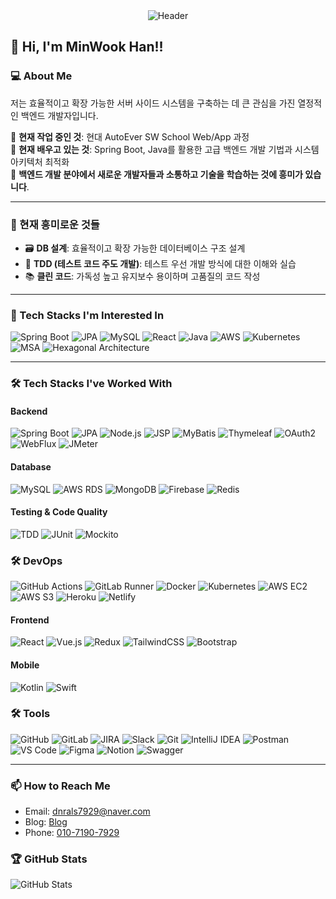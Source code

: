 <div align="center">
  <img src="https://capsule-render.vercel.app/api?type=waving&color=gradient&height=250&section=header&text=Minwook's%20GitHub&fontSize=45&fontAlign=50&fontAlignY=40&desc=Welcome%20to%20my%20GitHub!&descAlign=50&descAlignY=60&animation=fadeIn" alt="Header" />
</div>


## 👋 Hi, I'm MinWook Han!!

### 💻 About Me
저는 효율적이고 확장 가능한 서버 사이드 시스템을 구축하는 데 큰 관심을 가진 열정적인 백엔드 개발자입니다.

🔭 **현재 작업 중인 것**: 현대 AutoEver SW School Web/App 과정  
🌱 **현재 배우고 있는 것**: Spring Boot, Java를 활용한 고급 백엔드 개발 기법과 시스템 아키텍처 최적화  
🌈 **백엔드 개발 분야에서 새로운 개발자들과 소통하고 기술을 학습하는 것에 흥미가 있습니다**.

---

### 🌱 현재 흥미로운 것들

- 🗃️ **DB 설계**: 효율적이고 확장 가능한 데이터베이스 구조 설계
- 🧪 **TDD (테스트 코드 주도 개발)**: 테스트 우선 개발 방식에 대한 이해와 실습
- 📚 **클린 코드**: 가독성 높고 유지보수 용이하며 고품질의 코드 작성

---

### 💬 Tech Stacks I'm Interested In
![Spring Boot](https://img.shields.io/badge/-Spring%20Boot-6DB33F?logo=springboot&logoColor=white&style=for-the-badge)
![JPA](https://img.shields.io/badge/-JPA-007396?logo=java&logoColor=white&style=for-the-badge)
![MySQL](https://img.shields.io/badge/-MySQL-4479A1?logo=mysql&logoColor=white&style=for-the-badge)
![React](https://img.shields.io/badge/-React-61DAFB?logo=react&logoColor=black&style=for-the-badge)
![Java](https://img.shields.io/badge/-Java-E34F26?logo=java&logoColor=white&style=for-the-badge)
![AWS](https://img.shields.io/badge/-AWS-FF9900?logo=amazonaws&logoColor=white&style=for-the-badge)
![Kubernetes](https://img.shields.io/badge/-Kubernetes-326CE5?logo=kubernetes&logoColor=white&style=for-the-badge)
![MSA](https://img.shields.io/badge/-MSA-FF9900?logo=architecture&logoColor=white&style=for-the-badge)
![Hexagonal Architecture](https://img.shields.io/badge/-Hexagonal%20Architecture-333333?logo=architecture&logoColor=white&style=for-the-badge)

---

### 🛠️ Tech Stacks I've Worked With

#### Backend
![Spring Boot](https://img.shields.io/badge/-Spring%20Boot-6DB33F?logo=spring&logoColor=white&style=flat)
![JPA](https://img.shields.io/badge/-JPA-007396?logo=java&logoColor=white&style=flat)
![Node.js](https://img.shields.io/badge/-Node.js-339933?logo=node.js&logoColor=white&style=flat)
![JSP](https://img.shields.io/badge/-JSP-F7B731?logo=java&logoColor=white&style=flat)
![MyBatis](https://img.shields.io/badge/-MyBatis-8A1D1D?logo=java&logoColor=white&style=flat)
![Thymeleaf](https://img.shields.io/badge/Thymeleaf-005F0F)
![OAuth2](https://img.shields.io/badge/OAuth2%20(Keycloak)-35495E)
![WebFlux](https://img.shields.io/badge/-Spring%20WebFlux-6DB33F?logo=spring&logoColor=white&style=flat)
![JMeter](https://img.shields.io/badge/-JMeter-D22128?logo=apachejmeter&logoColor=white&style=flat)  

#### Database
![MySQL](https://img.shields.io/badge/-MySQL-4479A1?logo=mysql&logoColor=white&style=flat)
![AWS RDS](https://img.shields.io/badge/-RDS-527FFF?logo=amazon-rds&logoColor=white&style=flat)
![MongoDB](https://img.shields.io/badge/-MongoDB-47A248?logo=mongodb&logoColor=white&style=flat)
![Firebase](https://img.shields.io/badge/-Firebase-FFCA28?logo=firebase&logoColor=black&style=flat)
![Redis](https://img.shields.io/badge/-Redis-DC382D?logo=redis&logoColor=white&style=flat)

#### Testing & Code Quality  
![TDD](https://img.shields.io/badge/-TDD-FF5722?logo=test&logoColor=white&style=flat)
![JUnit](https://img.shields.io/badge/-JUnit-25A162?logo=junit5&logoColor=white&style=flat)
![Mockito](https://img.shields.io/badge/-Mockito-5A5A5A?logo=mockito&logoColor=white&style=flat)

### 🛠️ DevOps  
![GitHub Actions](https://img.shields.io/badge/-GitHub%20Actions-2088FF?logo=githubactions&logoColor=white&style=flat)
![GitLab Runner](https://img.shields.io/badge/-GitLab%20Runner-FC6D26?logo=gitlab&logoColor=white&style=flat)
![Docker](https://img.shields.io/badge/-Docker-2496ED?logo=docker&logoColor=white&style=flat)
![Kubernetes](https://img.shields.io/badge/-Kubernetes-326CE5?logo=kubernetes&logoColor=white&style=flat)
![AWS EC2](https://img.shields.io/badge/-AWS%20EC2-FF9900?logo=amazonaws&logoColor=white&style=flat)
![AWS S3](https://img.shields.io/badge/-AWS%20S3-569A31?logo=amazonaws&logoColor=white&style=flat)
![Heroku](https://img.shields.io/badge/-Heroku-430098?logo=heroku&logoColor=white&style=flat)
![Netlify](https://img.shields.io/badge/-Netlify-00C7B7?logo=netlify&logoColor=white&style=flat)

#### Frontend
![React](https://img.shields.io/badge/-React-61DAFB?logo=react&logoColor=black&style=flat)
![Vue.js](https://img.shields.io/badge/-Vue.js-4FC08D?logo=vue.js&logoColor=white&style=flat)
![Redux](https://img.shields.io/badge/-Redux-764ABC?logo=redux&logoColor=white&style=flat)
![TailwindCSS](https://img.shields.io/badge/-TailwindCSS-38B2AC?logo=tailwind-css&logoColor=white&style=flat)
![Bootstrap](https://img.shields.io/badge/-Bootstrap-7952B3?logo=bootstrap&logoColor=white&style=flat)

#### Mobile
![Kotlin](https://img.shields.io/badge/-Kotlin-7F52B0?logo=kotlin&logoColor=white&style=flat)
![Swift](https://img.shields.io/badge/-Swift-F05138?logo=swift&logoColor=white&style=flat)

### 🛠️ Tools  
![GitHub](https://img.shields.io/badge/-GitHub-181717?logo=github&logoColor=white&style=flat)
![GitLab](https://img.shields.io/badge/-GitLab-FC6D26?logo=gitlab&logoColor=white&style=flat)
![JIRA](https://img.shields.io/badge/-JIRA-0052CC?logo=jira&logoColor=white&style=flat)
![Slack](https://img.shields.io/badge/-Slack-4A154B?logo=slack&logoColor=white&style=flat)
![Git](https://img.shields.io/badge/-Git-F05032?logo=git&logoColor=white&style=flat)
![IntelliJ IDEA](https://img.shields.io/badge/-IntelliJ%20IDEA-000000?logo=intellijidea&logoColor=white&style=flat)
![Postman](https://img.shields.io/badge/-Postman-FF6C37?logo=postman&logoColor=white&style=flat)
![VS Code](https://img.shields.io/badge/-Visual%20Studio%20Code-007ACC?logo=visual-studio-code&logoColor=white&style=flat)
![Figma](https://img.shields.io/badge/-Figma-F24E1E?logo=figma&logoColor=white&style=flat)
![Notion](https://img.shields.io/badge/-Notion-000000?logo=notion&logoColor=white&style=flat)
![Swagger](https://img.shields.io/badge/-Swagger-85EA2D?logo=swagger&logoColor=black&style=flat)


---

### 📫 How to Reach Me

- Email: [dnrals7929@naver.com](mailto:dnrals7929@naver.com)  
- Blog: [Blog](https://blog.naver.com/dnrals7929)  
- Phone: [010-7190-7929](010-7190-7929)  


### 🏆 GitHub Stats

![GitHub Stats](https://github-readme-stats.vercel.app/api?username=minukhan&show_icons=true&theme=radical)
